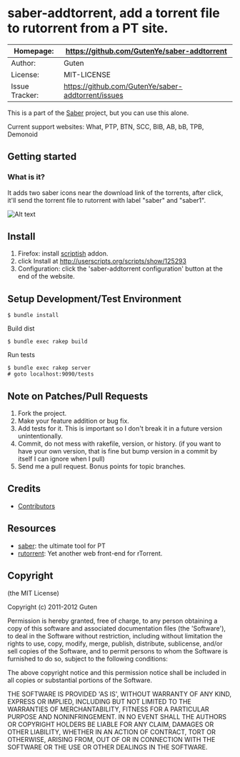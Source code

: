saber-addtorrent, add a torrent file to rutorrent from a PT site.
================================================================

| Homepage:      |  https://github.com/GutenYe/saber-addtorrent       |
|----------------|----------------------------------------------------|
| Author:	       | Guten                                              |
| License:       | MIT-LICENSE                                        |
| Issue Tracker: | https://github.com/GutenYe/saber-addtorrent/issues |

This is a part of the [Saber](https://github.com/GutenYe/saber) project, but you can use this alone.

Current support websites: What, PTP, BTN, SCC, BIB, AB, bB, TPB, Demonoid

Getting started
---------------

### What is it?

It adds two saber icons near the download link of the torrents, after click, it'll send the torrent file to rutorrent with label "saber" and "saber1".

![Alt text](https://raw.github.com/GutenYe/saber-addtorrent/master/snapshot.jpg "snapshot")

Install
-------

1. Firefox: install [scriptish](https://addons.mozilla.org/en-US/firefox/addon/scriptish) addon. 
2. click Install at http://userscripts.org/scripts/show/125293
3. Configuration: click the 'saber-addtorrent configuration' button at the end of the website.

Setup Development/Test Environment 
--------------------------

	$ bundle install

Build dist

	$ bundle exec rakep build

Run tests

	$ bundle exec rakep server
	# goto localhost:9090/tests

Note on Patches/Pull Requests
-----------------------------

1. Fork the project.
2. Make your feature addition or bug fix.
3. Add tests for it. This is important so I don't break it in a future version unintentionally.
4. Commit, do not mess with rakefile, version, or history. (if you want to have your own version, that is fine but bump version in a commit by itself I can ignore when I pull)
5. Send me a pull request. Bonus points for topic branches.

Credits
-------

* [Contributors](https://github.com/GutenYe/saber-addtorrent/contributors)

Resources
---------

* [saber](https://github.com/GutenYe/saber): the ultimate tool for PT
* [rutorrent](http://code.google.com/p/rutorrent): Yet another web front-end for rTorrent.

Copyright
---------

(the MIT License)

Copyright (c) 2011-2012 Guten

Permission is hereby granted, free of charge, to any person obtaining a copy of this software and associated documentation files (the 'Software'), to deal in the Software without restriction, including without limitation the rights to use, copy, modify, merge, publish, distribute, sublicense, and/or sell copies of the Software, and to permit persons to whom the Software is furnished to do so, subject to the following conditions:

The above copyright notice and this permission notice shall be included in all copies or substantial portions of the Software.

THE SOFTWARE IS PROVIDED 'AS IS', WITHOUT WARRANTY OF ANY KIND, EXPRESS OR IMPLIED, INCLUDING BUT NOT LIMITED TO THE WARRANTIES OF MERCHANTABILITY, FITNESS FOR A PARTICULAR PURPOSE AND NONINFRINGEMENT.  IN NO EVENT SHALL THE AUTHORS OR COPYRIGHT HOLDERS BE LIABLE FOR ANY CLAIM, DAMAGES OR OTHER LIABILITY, WHETHER IN AN ACTION OF CONTRACT, TORT OR OTHERWISE, ARISING FROM, OUT OF OR IN CONNECTION WITH THE SOFTWARE OR THE USE OR OTHER DEALINGS IN THE SOFTWARE.
